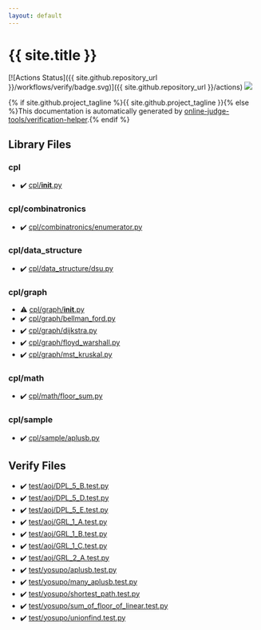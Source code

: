 ```yaml
---
layout: default
---
```


<!-- mathjax config similar to math.stackexchange -->
<script type="text/javascript" async
  src="https://cdnjs.cloudflare.com/ajax/libs/mathjax/2.7.5/MathJax.js?config=TeX-MML-AM_CHTML">
</script>
<script type="text/x-mathjax-config">
  MathJax.Hub.Config({
    TeX: { equationNumbers: { autoNumber: "AMS" }},
    tex2jax: {
      inlineMath: [ ['$','$'] ],
      processEscapes: true
    },
    "HTML-CSS": { matchFontHeight: false },
    displayAlign: "left",
    displayIndent: "2em"
  });
</script>

<script type="text/javascript" src="https://cdnjs.cloudflare.com/ajax/libs/jquery/3.4.1/jquery.min.js"></script>
<script src="https://cdn.jsdelivr.net/npm/jquery-balloon-js@1.1.2/jquery.balloon.min.js" integrity="sha256-ZEYs9VrgAeNuPvs15E39OsyOJaIkXEEt10fzxJ20+2I=" crossorigin="anonymous"></script>
<script type="text/javascript" src="assets/js/copy-button.js"></script>
<link rel="stylesheet" href="assets/css/copy-button.css" />


# {{ site.title }}

[![Actions Status]({{ site.github.repository_url }}/workflows/verify/badge.svg)]({{ site.github.repository_url }}/actions)
<a href="{{ site.github.repository_url }}"><img src="https://img.shields.io/github/last-commit/{{ site.github.owner_name }}/{{ site.github.repository_name }}" /></a>

{% if site.github.project_tagline %}{{ site.github.project_tagline }}{% else %}This documentation is automatically generated by <a href="https://github.com/online-judge-tools/verification-helper">online-judge-tools/verification-helper</a>.{% endif %}

## Library Files

<div id="363ccddc87d476ad5f91d9ca39d24df0"></div>

### cpl

* :heavy_check_mark: <a href="library/cpl/__init__.py.html">cpl/__init__.py</a>


<div id="73cd78cad8ef8a4132616770a881e8da"></div>

### cpl/combinatronics

* :heavy_check_mark: <a href="library/cpl/combinatronics/enumerator.py.html">cpl/combinatronics/enumerator.py</a>


<div id="f94502e0ae6d80fbe0c13df140a5b263"></div>

### cpl/data_structure

* :heavy_check_mark: <a href="library/cpl/data_structure/dsu.py.html">cpl/data_structure/dsu.py</a>


<div id="05f98b83664ba3f3f99f8f8001fd60c2"></div>

### cpl/graph

* :warning: <a href="library/cpl/graph/__init__.py.html">cpl/graph/__init__.py</a>
* :heavy_check_mark: <a href="library/cpl/graph/bellman_ford.py.html">cpl/graph/bellman_ford.py</a>
* :heavy_check_mark: <a href="library/cpl/graph/dijkstra.py.html">cpl/graph/dijkstra.py</a>
* :heavy_check_mark: <a href="library/cpl/graph/floyd_warshall.py.html">cpl/graph/floyd_warshall.py</a>
* :heavy_check_mark: <a href="library/cpl/graph/mst_kruskal.py.html">cpl/graph/mst_kruskal.py</a>


<div id="9145fcf955804ae7e9b4d105b4a823e6"></div>

### cpl/math

* :heavy_check_mark: <a href="library/cpl/math/floor_sum.py.html">cpl/math/floor_sum.py</a>


<div id="7cadb34dd2b4e5dcd6ed1a15dda70c08"></div>

### cpl/sample

* :heavy_check_mark: <a href="library/cpl/sample/aplusb.py.html">cpl/sample/aplusb.py</a>


## Verify Files

* :heavy_check_mark: <a href="verify/test/aoj/DPL_5_B.test.py.html">test/aoj/DPL_5_B.test.py</a>
* :heavy_check_mark: <a href="verify/test/aoj/DPL_5_D.test.py.html">test/aoj/DPL_5_D.test.py</a>
* :heavy_check_mark: <a href="verify/test/aoj/DPL_5_E.test.py.html">test/aoj/DPL_5_E.test.py</a>
* :heavy_check_mark: <a href="verify/test/aoj/GRL_1_A.test.py.html">test/aoj/GRL_1_A.test.py</a>
* :heavy_check_mark: <a href="verify/test/aoj/GRL_1_B.test.py.html">test/aoj/GRL_1_B.test.py</a>
* :heavy_check_mark: <a href="verify/test/aoj/GRL_1_C.test.py.html">test/aoj/GRL_1_C.test.py</a>
* :heavy_check_mark: <a href="verify/test/aoj/GRL_2_A.test.py.html">test/aoj/GRL_2_A.test.py</a>
* :heavy_check_mark: <a href="verify/test/yosupo/aplusb.test.py.html">test/yosupo/aplusb.test.py</a>
* :heavy_check_mark: <a href="verify/test/yosupo/many_aplusb.test.py.html">test/yosupo/many_aplusb.test.py</a>
* :heavy_check_mark: <a href="verify/test/yosupo/shortest_path.test.py.html">test/yosupo/shortest_path.test.py</a>
* :heavy_check_mark: <a href="verify/test/yosupo/sum_of_floor_of_linear.test.py.html">test/yosupo/sum_of_floor_of_linear.test.py</a>
* :heavy_check_mark: <a href="verify/test/yosupo/unionfind.test.py.html">test/yosupo/unionfind.test.py</a>


